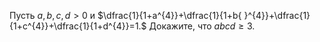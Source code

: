 Пусть $a, b, c, d >0$ и 
$\dfrac{1}{1+a^{4}}+\dfrac{1}{1+b{ }^{4}}+\dfrac{1}{1+c^{4}}+\dfrac{1}{1+d^{4}}=1.$
 Докажите, что $abcd \geq  3$.